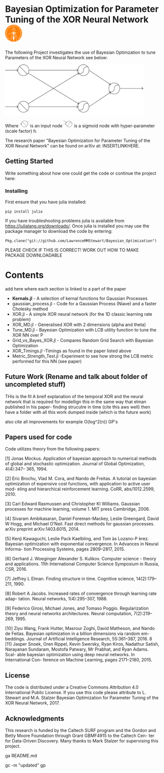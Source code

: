 # Bayesian Optimization for Parameter Tuning of the XOR Neural Network <img src="https://github.com/LawrenceMMStewart/Bayesian_Optimization/blob/master/Images/caltech.png" width="55">



The following Project investigates the use of Bayesian Optimzation to tune Parameters of the XOR Neural Network see below:


<img src="https://github.com/LawrenceMMStewart/Bayesian_Optimization/blob/master/Images/XOR.png" width="450">

Where <img src="https://github.com/LawrenceMMStewart/Bayesian_Optimization/blob/master/Images/inputnode.png" width="30"> is an input node
<img src="https://github.com/LawrenceMMStewart/Bayesian_Optimization/blob/master/Images/sigmoidnode.png" width="30"> is a sigmoid node with hyper-parameter (scale factor) h. 


The research paper "Bayesian Optimization for Parameter Tuning of the XOR Neural Network" can be found on arXiv at: INSERTLINKHERE.




## Getting Started

Write something about how one could get the code or continue the project here:



### Installing

First ensure that you have julia installed:

```
pip install julia 
```
If you have troubleshooting problems julia is available from https://julialang.org/downloads/. Once julia is installed you may use the package manager to download the code by entering:

```
Pkg.clone("git://github.com/LawrenceMMStewart/Bayesian_Optimization")
```
PLEASE CHECK IF THIS IS CORRECT! WORK OUT HOW TO MAKE PACKAGE DOWNLOADABLE






# Contents 
add here where each section is linked to a part of the paper
* **Kernals.jl** - A selection of kernal functions for Gaussian Processes
* gaussian_process.jl - Code for a Gaussian Process (Niave) and a faster Cholesky method 
* XOR.jl - A simple XOR neural network (for the 1D classic learning rate problem)
* XOR_MD.jl - Generalised XOR with 2 dimensions (alpha and theta)
* Tune_MD.jl - Bayesian Optimization with LCB utility function to tune the XOR NN over P
* Grid_vs_Bayes_XOR.jl - Compares Random Grid Search with Bayesian Optimization
* XOR_Timings.jl -Timings as found in the paper listed above
* Metric_Strength_Test.jl -Experiment to see how strong the LCB metric performed for this NN (see paper)


## Future Work (Rename and talk about folder of uncompleted stuff)

THis is the fil
A breif explanation of the temporal XOR and the neural network that is required for modellign this in the same way that elman  published in his paper- finding strucutre in time (cite this aws well) then have a folder with all this work dumped inside (which is the future work)


also cite all improvements for example O(log^2(n)) GP's






## Papers used for code

Code utilizes theory from the following papers:

[1] Jonas Mockus. Application of bayesian approach to numerical methods of global and stochastic optimization. Journal of Global Optimization, 4(4):347– 365, 1994.

[2] Eric Brochu, Vlad M. Cora, and Nando de Freitas. A tutorial on bayesian optimization of expensive cost functions, with application to active user mod- eling and hierarchical reinforcement learning. CoRR, abs/1012.2599, 2010.

[3] Carl Edward Rasmussen and Christopher KI Williams. Gaussian processes for machine learning, volume 1. MIT press Cambridge, 2006.

[4] Sivaram Ambikasaran, Daniel Foreman-Mackey, Leslie Greengard, David W Hogg, and Michael O’Neil. Fast direct methods for gaussian processes. arXiv preprint arXiv:1403.6015, 2014.

[5] Kenji Kawaguchi, Leslie Pack Kaelbling, and Tom ́as Lozano-P ́erez. Bayesian optimization with exponential convergence. In Advances in Neural Informa- tion Processing Systems, pages 2809–2817, 2015.

[6] Gerhard J. Woeginger Alexander S. Kulikov. Computer science - theory and applications. 11th International Computer Science Symposium in Russia, CSR, 2016.

[7] Jeffrey L Elman. Finding structure in time. Cognitive science, 14(2):179–211, 1990.

[8] Robert A Jacobs. Increased rates of convergence through learning rate adap- tation. Neural networks, 1(4):295–307, 1988.

[9] Federico Girosi, Michael Jones, and Tomaso Poggio. Regularization theory and neural networks architectures. Neural computation, 7(2):219–269, 1995.

[10] Ziyu Wang, Frank Hutter, Masrour Zoghi, David Matheson, and Nando de Feitas. Bayesian optimization in a billion dimensions via random em- beddings. Journal of Artificial Intelligence Research, 55:361–387, 2016.
8
[11] Jasper Snoek, Oren Rippel, Kevin Swersky, Ryan Kiros, Nadathur Satish, Narayanan Sundaram, Mostofa Patwary, Mr Prabhat, and Ryan Adams. Scal- able bayesian optimization using deep neural networks. In International Con- ference on Machine Learning, pages 2171–2180, 2015.



## License

The code is distributed under a Creative Commons Attribution 4.0 International Public License. If you use this code please attribute to L. Stewart and M.A. Stalzer Bayesian Optimization for Parameter Tuning of the XOR Neural Network, 2017.

## Acknowledgments

This research is funded by the Caltech SURF program and the Gordon and Betty Moore Foundation through Grant GBMF4915 to the Caltech Cen- ter for Data-Driven Discovery. Many thanks to Mark Stalzer for supervising this project.



ga README.md   

gc -m "updated"
gp
